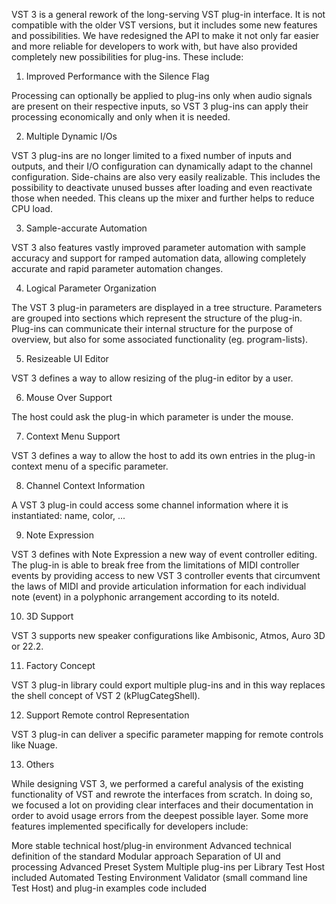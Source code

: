 VST 3 is a general rework of the long-serving VST plug-in interface. It is not compatible with the older VST versions, but it includes some new features and possibilities. We have redesigned the API to make it not only far easier and more reliable for developers to work with, but have also provided completely new possibilities for plug-ins. These include:

1. Improved Performance with the Silence Flag

Processing can optionally be applied to plug-ins only when audio signals are present on their respective inputs, so VST 3 plug-ins can apply their processing economically and only when it is needed.

2. Multiple Dynamic I/Os

VST 3 plug-ins are no longer limited to a fixed number of inputs and outputs, and their I/O configuration can dynamically adapt to the channel configuration. Side-chains are also very easily realizable. This includes the possibility to deactivate unused busses after loading and even reactivate those when needed. This cleans up the mixer and further helps to reduce CPU load.

3. Sample-accurate Automation

VST 3 also features vastly improved parameter automation with sample accuracy and support for ramped automation data, allowing completely accurate and rapid parameter automation changes.

4. Logical Parameter Organization

The VST 3 plug-in parameters are displayed in a tree structure. Parameters are grouped into sections which represent the structure of the plug-in. Plug-ins can communicate their internal structure for the purpose of overview, but also for some associated functionality (eg. program-lists).

5. Resizeable UI Editor

VST 3 defines a way to allow resizing of the plug-in editor by a user.

6. Mouse Over Support

The host could ask the plug-in which parameter is under the mouse.

7. Context Menu Support

VST 3 defines a way to allow the host to add its own entries in the plug-in context menu of a specific parameter.

8. Channel Context Information

A VST 3 plug-in could access some channel information where it is instantiated: name, color, ...

9. Note Expression

VST 3 defines with Note Expression a new way of event controller editing. The plug-in is able to break free from the limitations of MIDI controller events by providing access to new VST 3 controller events that circumvent the laws of MIDI and provide articulation information for each individual note (event) in a polyphonic arrangement according to its noteId.

10. 3D Support

VST 3 supports new speaker configurations like Ambisonic, Atmos, Auro 3D or 22.2.

11. Factory Concept

VST 3 plug-in library could export multiple plug-ins and in this way replaces the shell concept of VST 2 (kPlugCategShell).

12. Support Remote control Representation

VST 3 plug-in can deliver a specific parameter mapping for remote controls like Nuage.

13. Others

While designing VST 3, we performed a careful analysis of the existing functionality of VST and rewrote the interfaces from scratch. In doing so, we focused a lot on providing clear interfaces and their documentation in order to avoid usage errors from the deepest possible layer. Some more features implemented specifically for developers include:

More stable technical host/plug-in environment
Advanced technical definition of the standard
Modular approach
Separation of UI and processing
Advanced Preset System
Multiple plug-ins per Library
Test Host included
Automated Testing Environment
Validator (small command line Test Host) and plug-in examples code included
